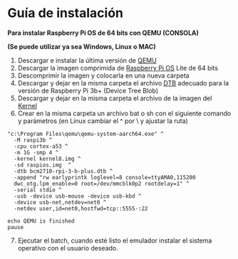# Guía de instalación
**Para instalar Raspberry Pi OS de 64 bits con QEMU (CONSOLA)**

**(Se puede utilizar ya sea Windows, Linux o MAC)**


1. Descargar e instalar la última versión de [QEMU](https://www.qemu.org/download/)
2. Descargar la imagen comprimida de [Raspberry Pi OS](https://www.raspberrypi.com/software/operating-systems/) Lite de 64 bits
3. Descomprimir la imagen y colocarla en una nueva carpeta
4. Descargar y dejar en la misma carpeta el archivo [DTB](https://farabimahmud.github.io/emulate-raspberry-pi3-in-qemu/bcm2710-rpi-3-b-plus.dtb) adecuado para la versión de Raspberry Pi 3b+ (Device Tree Blob)
5. Descargar y dejar en la misma carpeta el archivo de la imagen del [Kernel](https://farabimahmud.github.io/emulate-raspberry-pi3-in-qemu/kernel8.img)
6. Crear en la misma carpeta un archivo bat o sh con el siguiente comando y parámetros (en Linux cambiar el ^ por \\ y ajustar la ruta)

```
"c:\Program Files\qemu\qemu-system-aarch64.exe" ^
  -M raspi3b ^
  -cpu cortex-a53 ^
  -m 1G -smp 4 ^
  -kernel kernel8.img ^
  -sd raspios.img  ^
  -dtb bcm2710-rpi-3-b-plus.dtb ^
  -append "rw earlyprintk loglevel=8 console=ttyAMA0,115200
  dwc_otg.lpm_enable=0 root=/dev/mmcblk0p2 rootdelay=1" ^
  -serial stdio ^
  -usb -device usb-mouse -device usb-kbd ^
  -device usb-net,netdev=net0 ^
  -netdev user,id=net0,hostfwd=tcp::5555-:22

echo QEMU is finished
pause
```

7. Ejecutar el batch, cuando esté listo el emulador instalar el sistema operativo con el usuario deseado.
